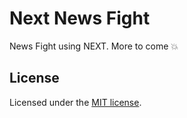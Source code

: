 # Next News Fight

News Fight using NEXT. More to come 💥

## License

Licensed under the [MIT license](https://github.com/nextui-org/next-app-template/blob/main/LICENSE).
